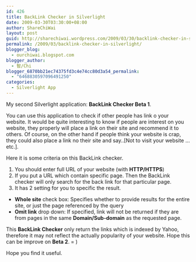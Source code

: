 ```yaml
---
id: 426
title: BackLink Checker in Silverlight
date: 2009-03-30T03:30:00+08:00
author: ShareChiWai
layout: post
guid: http://sharechiwai.wordpress.com/2009/03/30/backlink-checker-in-silverlight
permalink: /2009/03/backlink-checker-in-silverlight/
blogger_blog:
  - ourchiwai.blogspot.com
blogger_author:
  - 智/Chi
blogger_6870bb21ec74375fd3c4e74cc80d3a54_permalink:
  - "6468830597096491250"
categories:
  - Silverlight App
---
```

My second Silverlight application: <span style="font-weight:bold;">BackLink Checker Beta 1</span>.

You can use this application to check if other people has link o your website. It would be quite interesting to know if people are interest on you website, they properly will place a link on their site and recommend it to others. Of course, on the other hand if people think your website is crap, they could also place a link no their site and say..[Not to visit your website …etc.].

Here it is some criteria on this BackLink checker.

  1. You should enter full URL of your website (with <span style="font-weight:bold;">HTTP/HTTPS</span>)
  2. If you put a URL which contain specific page. Then the BackLink checker will only search for the back link for that particular page.
  3. It has 2 setting for you to specific the result. 

  * <span style="font-weight:bold;">Whole site</span> check box: Specifies whether to provide results for the entire site, or just the page referenced by the query
  * <span style="font-weight:bold;">Omit link</span> drop down: If specified, link will not be returned if they are from pages in the same <span style="font-weight:bold;">Domain/Sub-domain</span> as the requested page.

This <span style="font-weight:bold;">BackLink Checker</span> only return the links which is indexed by Yahoo, therefore it may not reflect the actually popularity of your website. Hope this can be improve on <span style="font-weight:bold;">Beta 2</span>. = )

Hope you find it useful.